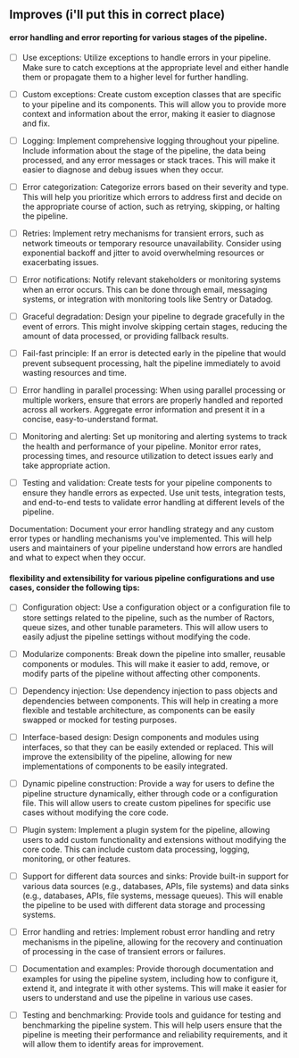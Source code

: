 
## Improves (i'll put this in correct place)

#### 

#### error handling and error reporting for various stages of the pipeline.
- [ ] Use exceptions: Utilize exceptions to handle errors in your pipeline. Make sure to catch exceptions at the appropriate level and either handle them or propagate them to a higher level for further handling.

- [ ] Custom exceptions: Create custom exception classes that are specific to your pipeline and its components. This will allow you to provide more context and information about the error, making it easier to diagnose and fix.

- [ ] Logging: Implement comprehensive logging throughout your pipeline. Include information about the stage of the pipeline, the data being processed, and any error messages or stack traces. This will make it easier to diagnose and debug issues when they occur.

- [ ] Error categorization: Categorize errors based on their severity and type. This will help you prioritize which errors to address first and decide on the appropriate course of action, such as retrying, skipping, or halting the pipeline.

- [ ] Retries: Implement retry mechanisms for transient errors, such as network timeouts or temporary resource unavailability. Consider using exponential backoff and jitter to avoid overwhelming resources or exacerbating issues.

- [ ] Error notifications: Notify relevant stakeholders or monitoring systems when an error occurs. This can be done through email, messaging systems, or integration with monitoring tools like Sentry or Datadog.

- [ ] Graceful degradation: Design your pipeline to degrade gracefully in the event of errors. This might involve skipping certain stages, reducing the amount of data processed, or providing fallback results.

- [ ] Fail-fast principle: If an error is detected early in the pipeline that would prevent subsequent processing, halt the pipeline immediately to avoid wasting resources and time.

- [ ] Error handling in parallel processing: When using parallel processing or multiple workers, ensure that errors are properly handled and reported across all workers. Aggregate error information and present it in a concise, easy-to-understand format.

- [ ] Monitoring and alerting: Set up monitoring and alerting systems to track the health and performance of your pipeline. Monitor error rates, processing times, and resource utilization to detect issues early and take appropriate action.

- [ ] Testing and validation: Create tests for your pipeline components to ensure they handle errors as expected. Use unit tests, integration tests, and end-to-end tests to validate error handling at different levels of the pipeline.

Documentation: Document your error handling strategy and any custom error types or handling mechanisms you've implemented. This will help users and maintainers of your pipeline understand how errors are handled and what to expect when they occur.
#### flexibility and extensibility for various pipeline configurations and use cases, consider the following tips:
- [ ] Configuration object: Use a configuration object or a configuration file to store settings related to the pipeline, such as the number of Ractors, queue sizes, and other tunable parameters. This will allow users to easily adjust the pipeline settings without modifying the code.

- [ ] Modularize components: Break down the pipeline into smaller, reusable components or modules. This will make it easier to add, remove, or modify parts of the pipeline without affecting other components.

- [ ] Dependency injection: Use dependency injection to pass objects and dependencies between components. This will help in creating a more flexible and testable architecture, as components can be easily swapped or mocked for testing purposes.

- [ ] Interface-based design: Design components and modules using interfaces, so that they can be easily extended or replaced. This will improve the extensibility of the pipeline, allowing for new implementations of components to be easily integrated.

- [ ] Dynamic pipeline construction: Provide a way for users to define the pipeline structure dynamically, either through code or a configuration file. This will allow users to create custom pipelines for specific use cases without modifying the core code.

- [ ] Plugin system: Implement a plugin system for the pipeline, allowing users to add custom functionality and extensions without modifying the core code. This can include custom data processing, logging, monitoring, or other features.

- [ ] Support for different data sources and sinks: Provide built-in support for various data sources (e.g., databases, APIs, file systems) and data sinks (e.g., databases, APIs, file systems, message queues). This will enable the pipeline to be used with different data storage and processing systems.

- [ ] Error handling and retries: Implement robust error handling and retry mechanisms in the pipeline, allowing for the recovery and continuation of processing in the case of transient errors or failures.

- [ ] Documentation and examples: Provide thorough documentation and examples for using the pipeline system, including how to configure it, extend it, and integrate it with other systems. This will make it easier for users to understand and use the pipeline in various use cases.

- [ ] Testing and benchmarking: Provide tools and guidance for testing and benchmarking the pipeline system. This will help users ensure that the pipeline is meeting their performance and reliability requirements, and it will allow them to identify areas for improvement.